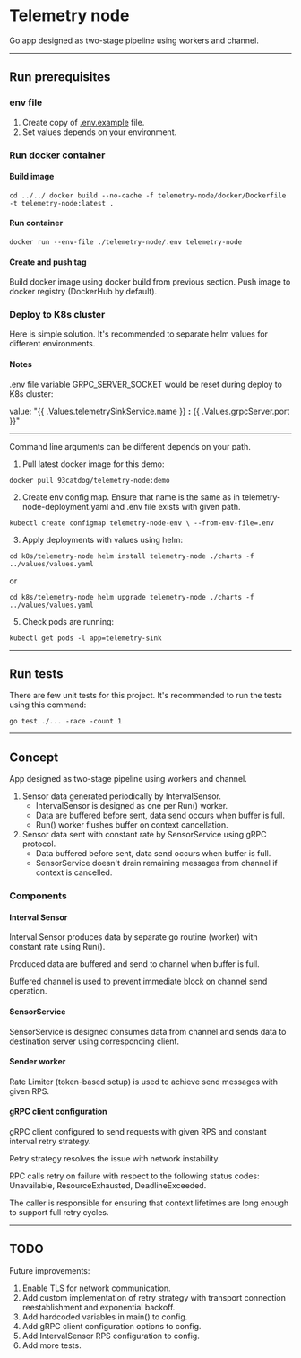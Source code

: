 # Telemetry node

Go app designed as two-stage pipeline using workers and channel.

---

## Run prerequisites

### env file

1. Create copy of [.env.example](.env.example) file.
2. Set values depends on your environment.

### Run docker container

#### Build image
`
cd ../../
docker build --no-cache -f telemetry-node/docker/Dockerfile -t telemetry-node:latest .
`

#### Run container

`
docker run --env-file ./telemetry-node/.env telemetry-node
`

#### Create and push tag

Build docker image using docker build from previous section.
Push image to docker registry (DockerHub by default).

[//]: # (here some steps omitted related to docker push tag to docker registry)

### Deploy to K8s cluster

Here is simple solution. It's recommended to separate helm values for different environments.

#### Notes
.env file variable GRPC_SERVER_SOCKET would be reset during deploy to K8s cluster:

value: "{{ .Values.telemetrySinkService.name }} **:** {{ .Values.grpcServer.port }}"

---

Command line arguments can be different depends on your path.

1. Pull latest docker image for this demo:

`
   docker pull 93catdog/telemetry-node:demo
`

2. Create env config map. Ensure that name is the same as in telemetry-node-deployment.yaml and .env file exists with given path.

`
kubectl create configmap telemetry-node-env \
--from-env-file=.env
`

3. Apply deployments with values using helm:

`
cd k8s/telemetry-node
helm install telemetry-node ./charts -f ../values/values.yaml
`

or

`
cd k8s/telemetry-node
helm upgrade telemetry-node ./charts -f ../values/values.yaml
`

5. Check pods are running:

`
kubectl get pods -l app=telemetry-sink
`

---

## Run tests

There are few unit tests for this project.
It's recommended to run the tests using this command:

`go test ./... -race -count 1`

---

## Concept

App designed as two-stage pipeline using workers and channel.

1. Sensor data generated periodically by IntervalSensor.
    - IntervalSensor is designed as one per Run() worker.
    - Data are buffered before sent, data send occurs when buffer is full.
    - Run() worker flushes buffer on context cancellation.
2. Sensor data sent with constant rate by SensorService using gRPC protocol.
    - Data buffered before sent, data send occurs when buffer is full.
    - SensorService doesn't drain remaining messages from channel if context is cancelled.

### Components

#### Interval Sensor

Interval Sensor produces data by separate go routine (worker) with constant rate using Run().

Produced data are buffered and send to channel when buffer is full.

Buffered channel is used to prevent immediate block on channel send operation.

#### SensorService

SensorService is designed consumes data from channel and sends data to destination server using corresponding client.

[//]: # (SensorService doesn't retry reestablish connection on transport-level failures &#40;when server is unreachable&#41;.)

#### Sender worker

Rate Limiter (token-based setup) is used to achieve send messages with given RPS.

#### gRPC client configuration

gRPC client configured to send requests with given RPS and constant interval retry strategy. 

Retry strategy resolves the issue with network instability.

[//]: # (The default gRPC retry mechanism does not re-establish broken connections &#40;e.g., when the server is unreachable&#41;.)

RPC calls retry on failure with respect to the following status codes: Unavailable, ResourceExhausted, DeadlineExceeded.

The caller is responsible for ensuring that context lifetimes are long enough to support full retry cycles.

---

## TODO

Future improvements:
1. Enable TLS for network communication.
2. Add custom implementation of retry strategy with transport connection reestablishment and exponential backoff.
3. Add hardcoded variables in main() to config.
4. Add gRPC client configuration options to config.
5. Add IntervalSensor RPS configuration to config.
6. Add more tests.
